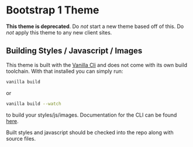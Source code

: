 # Bootstrap 1 Theme

__This theme is deprecated__. Do _not_ start a new theme based off of this. Do _not_ apply this theme to any new client sites.

## Building Styles / Javascript / Images
This theme is built with the [Vanilla Cli](http://docs.vanillaforums.com/vanilla/vanilla-cli) and does not come with its own build toolchain. With that installed you can simply run:
```bash
vanilla build
```
or
```bash
vanilla build --watch
```
to build your styles/js/images. Documentation for the CLI can be found [here](https://docs.vanillaforums.com/developer/vanilla-cli).

Built styles and javascript should be checked into the repo along with source files.